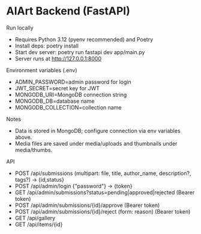 # AIArt Backend (FastAPI)

Run locally
- Requires Python 3.12 (pyenv recommended) and Poetry
- Install deps: poetry install
- Start dev server: poetry run fastapi dev app/main.py
- Server runs at http://127.0.0.1:8000

Environment variables (.env)
- ADMIN_PASSWORD=admin password for login
- JWT_SECRET=secret key for JWT
- MONGODB_URI=MongoDB connection string
- MONGODB_DB=database name
- MONGODB_COLLECTION=collection name

Notes
- Data is stored in MongoDB; configure connection via env variables above.
- Media files are saved under media/uploads and thumbnails under media/thumbs.

API
- POST /api/submissions (multipart: file, title, author_name, description?, tags?) -> {id,status}
- POST /api/admin/login {"password"} -> {token}
- GET /api/admin/submissions?status=pending|approved|rejected (Bearer token)
- POST /api/admin/submissions/{id}/approve (Bearer token)
- POST /api/admin/submissions/{id}/reject (form: reason) (Bearer token)
- GET /api/gallery
- GET /api/items/{id}
